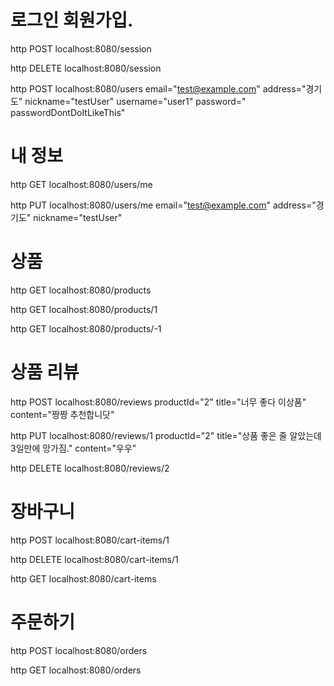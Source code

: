 # 로그인 회원가입.

http POST localhost:8080/session

http DELETE localhost:8080/session

http POST localhost:8080/users email="test@example.com" address="경기도" nickname="testUser" username="user1" password="
passwordDontDoItLikeThis"

# 내 정보

http GET localhost:8080/users/me

http PUT localhost:8080/users/me email="test@example.com" address="경기도" nickname="testUser"

# 상품

http GET localhost:8080/products

http GET localhost:8080/products/1

http GET localhost:8080/products/-1

# 상품 리뷰

http POST localhost:8080/reviews productId="2" title="너무 좋다 이상품" content="짱짱 추천합니닷"

http PUT localhost:8080/reviews/1 productId="2" title="상품 좋은 줄 알았는데 3일만에 망가짐." content="우우"

http DELETE localhost:8080/reviews/2

# 장바구니

http POST localhost:8080/cart-items/1

http DELETE localhost:8080/cart-items/1

http GET localhost:8080/cart-items

# 주문하기

http POST localhost:8080/orders

http GET localhost:8080/orders